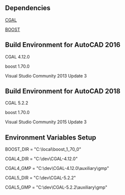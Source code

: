 ## Dependencies ##

[CGAL](https://doc.cgal.org/latest/Manual/windows.html)

[BOOST](https://sourceforge.net/projects/boost/files/boost-binaries/)

## Build Environment for AutoCAD 2016 ##

CGAL 4.12.0

boost 1.70.0

Visual Studio Community 2013 Update 3

## Build Environment for AutoCAD 2018 ##

CGAL 5.2.2

boost 1.70.0

Visual Studio Community 2015 Update 3

## Environment Variables Setup

BOOST_DIR = "C:\local\boost_1_70_0"

CGAL4_DIR = "C:\dev\CGAL-4.12.0"

CGAL4_GMP = "C:\dev\CGAL-4.12.0\auxiliary\gmp"

CGAL5_DIR = "C:\dev\CGAL-5.2.2"

CGAL5_GMP = "C:\dev\CGAL-5.2.2\auxiliary\gmp"